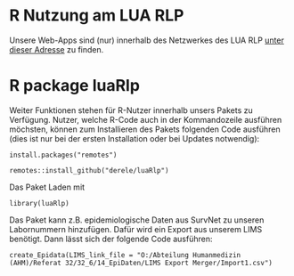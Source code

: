 # R Nutzung am LUA RLP

Unsere Web-Apps sind (nur) innerhalb des Netzwerkes des LUA RLP [unter dieser Adresse](http://srvldap0008.lua.rlp.de:3838/) zu finden.

# R package luaRlp

Weiter Funktionen stehen für R-Nutzer innerhalb unsers Pakets zu Verfügung. 
Nutzer, welche R-Code auch in der Kommandozeile ausführen möchsten, können zum 
Installieren des Pakets folgenden Code ausführen (dies ist nur bei der ersten 
Installation oder bei Updates notwendig):


```
install.packages("remotes")

remotes::install_github("derele/luaRlp")
```

Das Paket Laden mit
```
library(luaRlp)
```

Das Paket kann z.B. epidemiologische Daten aus SurvNet zu unseren Labornummern 
hinzufügen. Dafür wird ein Export aus unserem LIMS benötigt. Dann lässt sich 
der folgende Code ausführen: 


```
create_Epidata(LIMS_link_file = "O:/Abteilung Humanmedizin (AHM)/Referat 32/32_6/14_EpiDaten/LIMS Export Merger/Import1.csv")
```


